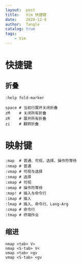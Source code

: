 ```yaml
---
layout:  post
title:   Vim 快捷键
date:    2020-12-9
author:  Tangle
catalog: true
tags:
    - Vim
---
```


# 快捷键

## 折叠

```
:help fold-marker
```

```
space # 当前行展开关闭折叠
zM    # 关闭所有折叠
zR    # 展开所有折叠
zi    # 翻转折叠
```

# 映射键

```
:map  # 普通、可视、选择、操作符等待
:nmap # 普通
:vmap # 可视与选择
:smap # 选择
:xmap # 可视
:omap # 操作符等待
:map! # 插入与命令行
:imap # 插入
:lmap # 插入、命令行、Lang-Arg
:cmap # 命令行
:tmap # 终端作业
```

## 缩进

```
nmap <tab> V>
nmap <S-tab> V<
vmap <tab> >gv
vmap <S-tab> <gv
```
